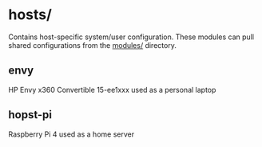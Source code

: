 # hosts/

Contains host-specific system/user configuration. These modules can pull shared configurations from the [modules/](../modules/README.md) directory.

## envy
HP Envy x360 Convertible 15-ee1xxx used as a personal laptop

## hopst-pi
Raspberry Pi 4 used as a home server